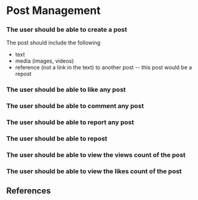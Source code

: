 # Post Management

### The user should be able to create a post

The post should include the following
- text
- media (images, videos)
- reference (not a link in the text) to another post -- this post would be a repost

### The user should be able to like any post

### The user should be able to comment any post

### The user should be able to report any post

### The user should be able to repost

### The user should be able to view the views count of the post

### The user should be able to view the likes count of the post

## References
